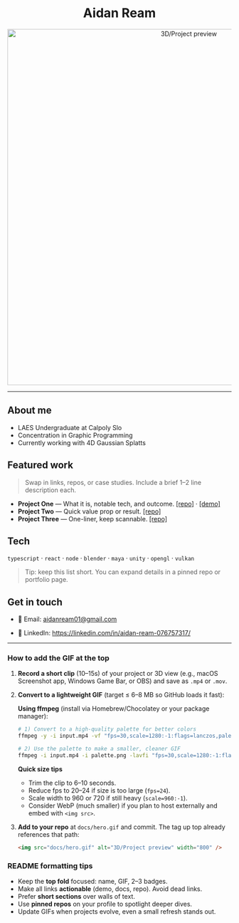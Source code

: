 <!--
README Template with GIF Hero
- Replace placeholders like YOUR_NAME, YOUR_HANDLE, and links.
- Put your GIF at docs/hero.gif (or change the path below).
- Keep the top section compact so it looks great on profile and repos.
-->

<div align="center">

# Aidan Ream

<!-- Hero GIF: store in your repo, e.g., docs/hero.gif -->
<img src="docs/hero.gif" alt="3D/Project preview" width="800" />

</div>

---

## About me

- LAES Undergraduate at Calpoly Slo
- Concentration in Graphic Programming 
- Currently working with 4D Gaussian Splatts

## Featured work

> Swap in links, repos, or case studies. Include a brief 1–2 line description each.

- **Project One** — What it is, notable tech, and outcome. [[repo]](https://github.com/YOUR_HANDLE/PROJECT_ONE) · [[demo]](https://example.com/demo)
- **Project Two** — Quick value prop or result. [[repo]](https://github.com/YOUR_HANDLE/PROJECT_TWO)
- **Project Three** — One-liner, keep scannable. [[repo]](https://github.com/YOUR_HANDLE/PROJECT_THREE)

## Tech

`typescript` · `react` · `node` · `blender` · `maya` · `unity` · `opengl` · `vulkan` 

> Tip: keep this list short. You can expand details in a pinned repo or portfolio page.

## Get in touch

- 📨 Email: aidanream01@gmail.com
<!--- 🌐 Site: https://your-website.example-->
- 💼 LinkedIn: https://linkedin.com/in/aidan-ream-076757317/

---

### How to add the GIF at the top

1. **Record a short clip** (10–15s) of your project or 3D view (e.g., macOS Screenshot app, Windows Game Bar, or OBS) and save as `.mp4` or `.mov`.
2. **Convert to a lightweight GIF** (target ≤ 6–8 MB so GitHub loads it fast):

   **Using ffmpeg** (install via Homebrew/Chocolatey or your package manager):

   ```bash
   # 1) Convert to a high-quality palette for better colors
   ffmpeg -y -i input.mp4 -vf "fps=30,scale=1280:-1:flags=lanczos,palettegen=stats_mode=diff" palette.png

   # 2) Use the palette to make a smaller, cleaner GIF
   ffmpeg -i input.mp4 -i palette.png -lavfi "fps=30,scale=1280:-1:flags=lanczos [x]; [x][1:v] paletteuse=dither=bayer:bayer_scale=5" -loop 0 docs/hero.gif
   ```

   **Quick size tips**
   - Trim the clip to 6–10 seconds.
   - Reduce fps to 20–24 if size is too large (`fps=24`).
   - Scale width to 960 or 720 if still heavy (`scale=960:-1`).
   - Consider WebP (much smaller) if you plan to host externally and embed with `<img src>`.

3. **Add to your repo** at `docs/hero.gif` and commit. The tag up top already references that path:

   ```md
   <img src="docs/hero.gif" alt="3D/Project preview" width="800" />
   ```


### README formatting tips

- Keep the **top fold** focused: name, GIF, 2–3 badges.
- Make all links **actionable** (demo, docs, repo). Avoid dead links.
- Prefer **short sections** over walls of text.
- Use **pinned repos** on your profile to spotlight deeper dives.
- Update GIFs when projects evolve, even a small refresh stands out.

